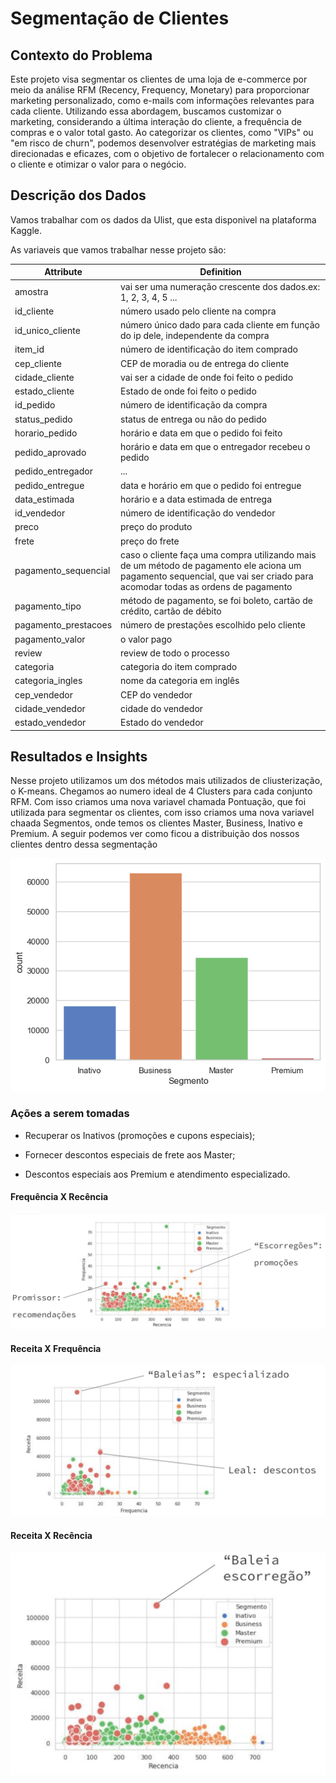 # Segmentação de Clientes


## Contexto do Problema

Este projeto visa segmentar os clientes de uma loja de e-commerce por meio da análise RFM (Recency, Frequency, Monetary) para proporcionar marketing personalizado, como e-mails com informações relevantes para cada cliente. Utilizando essa abordagem, buscamos customizar o marketing, considerando a última interação do cliente, a frequência de compras e o valor total gasto. Ao categorizar os clientes, como "VIPs" ou "em risco de churn", podemos desenvolver estratégias de marketing mais direcionadas e eficazes, com o objetivo de fortalecer o relacionamento com o cliente e otimizar o valor para o negócio.


## Descrição dos Dados

Vamos trabalhar com os dados da Ulist, que esta disponivel na plataforma Kaggle.

As variaveis que vamos trabalhar nesse projeto são:


Attribute | Definition
------------ | -------------
|amostra | vai ser uma numeração crescente dos dados.ex: 1, 2, 3, 4, 5 ...  |     
|id_cliente | número usado pelo cliente na compra |             
|id_unico_cliente | número único dado para cada cliente em função do ip dele, independente da compra |       
|item_id | número de identificação do item comprado |              
|cep_cliente | CEP de moradia ou de entrega do cliente |              
|cidade_cliente | vai ser a cidade de onde foi feito o pedido |          
|estado_cliente | Estado de onde foi feito o pedido |         
|id_pedido | número de identificação da compra |               
|status_pedido | status de entrega ou não do pedido |             
|horario_pedido |  horário e data em que o pedido foi feito |           
|pedido_aprovado | horário e data em que o entregador recebeu o pedido |          
|pedido_entregador | ... |       
|pedido_entregue | data e horário em que o pedido foi entregue |         
|data_estimada |  horário e a data estimada de entrega |            
|id_vendedor | número de identificação do vendedor |               
|preco | preço do produto |                    
|frete | preço do frete |                  
|pagamento_sequencial | caso o cliente faça uma compra utilizando mais de um método de pagamento ele aciona um pagamento sequencial, que vai ser criado para acomodar todas as ordens de pagamento |    
|pagamento_tipo | método de pagamento, se foi boleto, cartão de crédito, cartão de débito |           
|pagamento_prestacoes | número de prestações escolhido pelo cliente |     
|pagamento_valor | o valor pago |          
|review | review de todo o processo |                  
|categoria | categoria do item comprado |                
|categoria_ingles | nome da categoria em inglês |        
|cep_vendedor | CEP do vendedor |             
|cidade_vendedor | cidade do vendedor |        
|estado_vendedor |  Estado do vendedor |    



## Resultados e Insights

Nesse projeto utilizamos um dos métodos mais utilizados de cliusterização, o K-means. Chegamos ao numero ideal de 4 Clusters para cada conjunto RFM. Com isso criamos uma nova variavel chamada Pontuação, que foi utilizada para segmentar os clientes, com isso criamos uma nova variavel chaada Segmentos, onde temos os clientes Master, Business, Inativo e Premium. A seguir podemos ver como ficou a distribuição dos nossos clientes dentro dessa segmentação


<div align=center>

![H1](Imagens/img.png 'sadas')
</div>



### Ações a serem tomadas

- Recuperar os Inativos (promoções e cupons especiais);

- Fornecer descontos especiais de frete aos Master;

- Descontos especiais aos Premium e atendimento especializado.



#### Frequência X Recência

<div align=center>

![H1](Imagens/img1.png 'sadas')
</div>


#### Receita X Frequência

<div align=center>

![H1](Imagens/img2.png 'sadas')
</div>


#### Receita X Recência

<div align=center>

![H1](Imagens/img3.png 'sadas')
</div>




